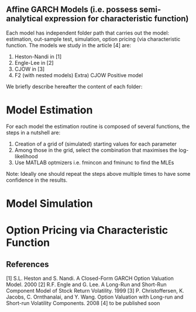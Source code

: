 ## Affine GARCH Models (i.e. possess semi-analytical expression for characteristic function)

Each model has independent folder path that carries out the model: estimation, out-sample test, simulation, option pricing (via characteristic function. 
The models we study in the article [4] are: 

1) Heston-Nandi in [1]
2) Engle-Lee in [2]
3) CJOW in [3]
4) F2 (with nested models) 
Extra) CJOW Positive model 

We briefly describe hereafter the content of each folder: 

# Model Estimation  

For each model the estimation routine is composed of several functions, the steps in a nutshell are: 

1) Creation of a grid of (simulated) starting values for each parameter 
2) Among those in the grid, select the combination that maximises the log-likelihood 
3) Use MATLAB optmizers i.e. fmincon and fminunc to find the MLEs 

 Note: Ideally one should repeat the steps above multiple times to have some confidence in the results. 

# Model Simulation  

# Option Pricing via Characteristic Function  

 ## References

 [1]  S.L. Heston and S. Nandi. A Closed-Form GARCH Option Valuation Model. 2000 
 [2]  R.F. Engle and G. Lee. A Long-Run and Short-Run Component Model of Stock Return Volatility. 1999 
 [3]  P. Christoffersen, K. Jacobs, C. Ornthanalai, and Y. Wang. Option Valuation with Long-run and
Short-run Volatility Components. 2008 
 [4] to be published soon 


